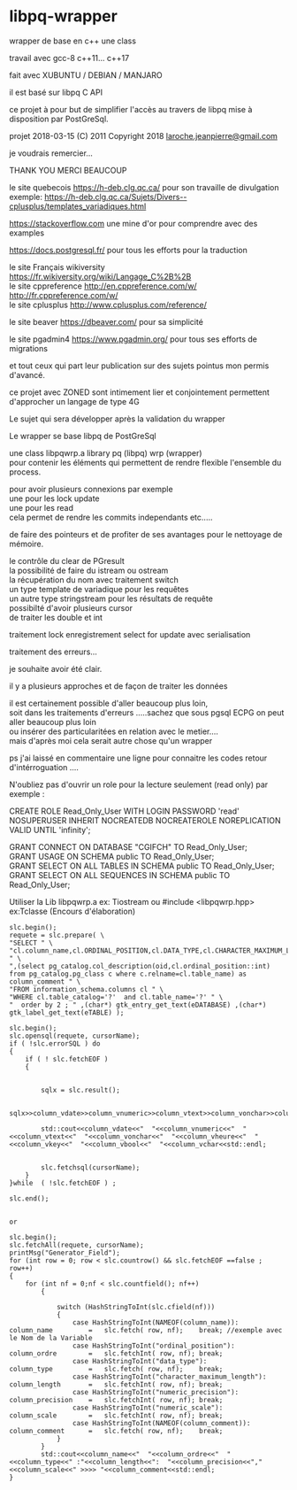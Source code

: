 # libpq-wrapper
wrapper de base en c++ une class<br> 

travail avec gcc-8 c++11... c++17  <br>

fait avec XUBUNTU / DEBIAN / MANJARO 

il est basé sur libpq C API<br>

ce projet à pour but de simplifier l'accès au travers de libpq mise à disposition par PostGreSql.<br>


projet 2018-03-15  (C) 2011   Copyright 2018 <laroche.jeanpierre@gmail.com><br>

je voudrais remercier...<br>

THANK YOU   MERCI BEAUCOUP<br>


 le site quebecois 					https://h-deb.clg.qc.ca/		pour son travaille de divulgation<br>
 exemple:							https://h-deb.clg.qc.ca/Sujets/Divers--cplusplus/templates_variadiques.html<br>

 https://stackoverflow.com			une mine d'or pour comprendre avec des examples<br>

 https://docs.postgresql.fr/		pour tous les efforts pour la traduction<br>

 
 le site Français wikiversity		https://fr.wikiversity.org/wiki/Langage_C%2B%2B<br>
 le site cppreference				http://en.cppreference.com/w/<br>
									http://fr.cppreference.com/w/<br>
 le site cplusplus					http://www.cplusplus.com/reference/<br>

 le site beaver						https://dbeaver.com/			pour sa simplicité<br>

 le site pgadmin4					https://www.pgadmin.org/		pour tous ses efforts de migrations<br>  

 et tout ceux qui part leur publication sur des sujets pointus mon permis d'avancé.<br>

 ce projet avec ZONED sont intimement lier et conjointement permettent d'approcher un langage de type 4G<br>

 Le sujet qui sera développer après la validation du wrapper<br>


 Le wrapper se base libpq de PostGreSql<br>

 une class libpqwrp.a	           library pq (libpq)  wrp (wrapper)<br>
 pour contenir les éléments qui permettent de rendre flexible l'ensemble du process.<br>


 pour avoir plusieurs connexions par exemple<br>
 une pour les lock update<br>
 une pour les read<br>
 cela permet de rendre les commits independants etc.....<br>

 de faire des pointeurs et de profiter de ses avantages pour le nettoyage de mémoire.<br>

 le contrôle du clear de PGresult<br>
 la possibilité de faire du istream ou ostream<br>
 la récupération du nom avec traitement switch<br>
 un type template de variadique pour les requêtes<br>
 un autre type stringstream pour les résultats de requête<br>
 possibilté d'avoir plusieurs cursor<br>
 de traiter les double et int<br>

 traitement lock enregistrement   select for update avec serialisation <br>

 traitement des erreurs...

 je souhaite avoir été clair.<br>

 il y a plusieurs approches et de façon de traiter les données<br>
 

 il est certainement possible d'aller beaucoup plus loin,<br>
 soit dans les traitements d'erreurs .....sachez que sous pgsql ECPG on peut aller beaucoup plus loin <br>
 ou insérer des particularitées en relation avec le metier....<br> 
 mais d'après moi cela serait autre chose qu'un wrapper<br>

 ps j'ai laissé en commentaire une ligne pour connaitre les codes retour d'intérroguation .... <br> 
 
 
 N'oubliez pas d'ouvrir un role pour la lecture seulement (read only)  par exemple : <br>
 
 CREATE ROLE Read_Only_User WITH LOGIN PASSWORD 'read' <br>
NOSUPERUSER INHERIT NOCREATEDB NOCREATEROLE NOREPLICATION VALID UNTIL 'infinity'; <br>

GRANT CONNECT ON DATABASE "CGIFCH" TO Read_Only_User; <br>
GRANT USAGE ON SCHEMA public TO Read_Only_User; <br>
GRANT SELECT ON ALL TABLES IN SCHEMA public TO Read_Only_User; <br>
GRANT SELECT ON ALL SEQUENCES IN SCHEMA public TO Read_Only_User;
<br>


Utiliser la Lib libpqwrp.a ex: Tiostream ou  #include <libpqwrp.hpp>   ex:Tclasse (Encours d'élaboration)

	slc.begin();
	requete = slc.prepare( \
	"SELECT " \
	"cl.column_name,cl.ORDINAL_POSITION,cl.DATA_TYPE,cl.CHARACTER_MAXIMUM_LENGTH,cl.NUMERIC_PRECISION,cl.NUMERIC_SCALE " \
	",(select pg_catalog.col_description(oid,cl.ordinal_position::int) from pg_catalog.pg_class c where c.relname=cl.table_name) as column_comment " \
	"FROM information_schema.columns cl " \
	"WHERE cl.table_catalog='?'  and cl.table_name='?' " \
	"  order by 2 ; " ,(char*) gtk_entry_get_text(eDATABASE) ,(char*) gtk_label_get_text(eTABLE) );

	slc.begin();
	slc.opensql(requete, cursorName); 	  
	if ( !slc.errorSQL ) do
	{ 
		if ( ! slc.fetchEOF )
		{
			

			sqlx = slc.result();

 			sqlx>>column_vdate>>column_vnumeric>>column_vtext>>column_vonchar>>column_vheure>>column_vkey>>column_vbool>>column_vchar;

			std::cout<<column_vdate<<"  "<<column_vnumeric<<"  "<<column_vtext<<"  "<<column_vonchar<<"  "<<column_vheure<<"  "<<column_vkey<<"  "<<column_vbool<<"  "<<column_vchar<<std::endl;

			
			slc.fetchsql(cursorName);
		}
 	}while  ( !slc.fetchEOF ) ;

	slc.end();


	or

	slc.begin();
	slc.fetchAll(requete, cursorName);
	printMsg("Generator_Field"); 
    for (int row = 0; row < slc.countrow() && slc.fetchEOF ==false ; row++)
    {
		for (int nf = 0;nf < slc.countfield(); nf++)
			{ 

				switch (HashStringToInt(slc.cfield(nf)))
				{
					case HashStringToInt(NAMEOF(column_name)):			column_name			=	slc.fetch( row, nf);	break; //exemple avec le Nom de la Variable
					case HashStringToInt("ordinal_position"):			column_ordre		=	slc.fetchInt( row, nf);	break;
					case HashStringToInt("data_type"):					column_type			=	slc.fetch( row, nf);	break;
					case HashStringToInt("character_maximum_length"):	column_length		=	slc.fetchInt( row, nf);	break;
					case HashStringToInt("numeric_precision"):			column_precision	=	slc.fetchInt( row, nf);	break;
					case HashStringToInt("numeric_scale"):				column_scale		=	slc.fetchInt( row, nf);	break;
					case HashStringToInt(NAMEOF(column_comment)):		column_comment		=	slc.fetch( row, nf);	break;
				}
			}
			std::cout<<column_name<<"  "<<column_ordre<<"  "<<column_type<<" :"<<column_length<<":  "<<column_precision<<","<<column_scale<<" >>>> "<<column_comment<<std::endl;
	}

